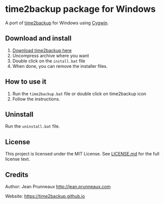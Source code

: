 # time2backup package for Windows

A port of [time2backup](https://time2backup.github.io/) for Windows using [Cygwin](https://www.cygwin.com).

## Download and install
1. [Download time2backup here](https://time2backup.github.io/)
2. Uncompress archive where you want
3. Double click on the `install.bat` file
4. When done, you can remove the installer files.

## How to use it
1. Run the `time2backup.bat` file or double click on time2backup icon
2. Follow the instructions.

## Uninstall
Run the `uninstall.bat` file.

## License
This project is licensed under the MIT License. See [LICENSE.md](LICENSE.md) for the full license text.

## Credits
Author: Jean Prunneaux http://jean.prunneaux.com

Website: https://time2backup.github.io
